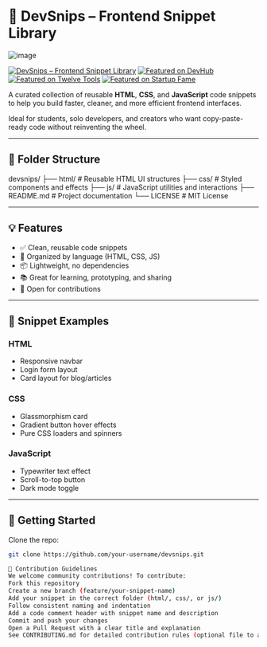 # 🚀 DevSnips – Frontend Snippet Library
![image](https://github.com/user-attachments/assets/dcda6dd3-85cb-4685-abc2-cf0bf1f5c7bd)

[![DevSnips – Frontend Snippet Library](https://api.producthunt.com/widgets/embed-image/v1/featured.svg?post_id=1013339&theme=dark)](https://www.producthunt.com/products/devsnips-frontend-snippet-library?utm_source=badge-featured&utm_medium=badge&utm_source=badge-devsnips-frontend-snippet-library)
[![Featured on DevHub](https://devhub.best/images/badges/featured-on-light.svg)](https://devhub.best)
[![Featured on Twelve Tools](https://twelve.tools/badge3-dark.svg)](https://twelve.tools)
[![Featured on Startup Fame](https://startupfa.me/badges/featured-badge.webp)](https://startupfa.me/s/github-1?utm_source=github.com)




A curated collection of reusable **HTML**, **CSS**, and **JavaScript** code snippets to help you build faster, cleaner, and more efficient frontend interfaces.

Ideal for students, solo developers, and creators who want copy-paste-ready code without reinventing the wheel.

---
## 📁 Folder Structure
devsnips/
├── html/ # Reusable HTML UI structures
├── css/ # Styled components and effects
├── js/ # JavaScript utilities and interactions
├── README.md # Project documentation
└── LICENSE # MIT License

---

## 💡 Features

- ✅ Clean, reusable code snippets
- 🎯 Organized by language (HTML, CSS, JS)
- 📦 Lightweight, no dependencies
- 📚 Great for learning, prototyping, and sharing
- 🤝 Open for contributions

---

## 📂 Snippet Examples

### HTML
- Responsive navbar
- Login form layout
- Card layout for blog/articles

### CSS
- Glassmorphism card
- Gradient button hover effects
- Pure CSS loaders and spinners

### JavaScript
- Typewriter text effect
- Scroll-to-top button
- Dark mode toggle

---

## 🚀 Getting Started

Clone the repo:
```bash
git clone https://github.com/your-username/devsnips.git

🤝 Contribution Guidelines
We welcome community contributions! To contribute:
Fork this repository
Create a new branch (feature/your-snippet-name)
Add your snippet in the correct folder (html/, css/, or js/)
Follow consistent naming and indentation
Add a code comment header with snippet name and description
Commit and push your changes
Open a Pull Request with a clear title and explanation
See CONTRIBUTING.md for detailed contribution rules (optional file to add).
